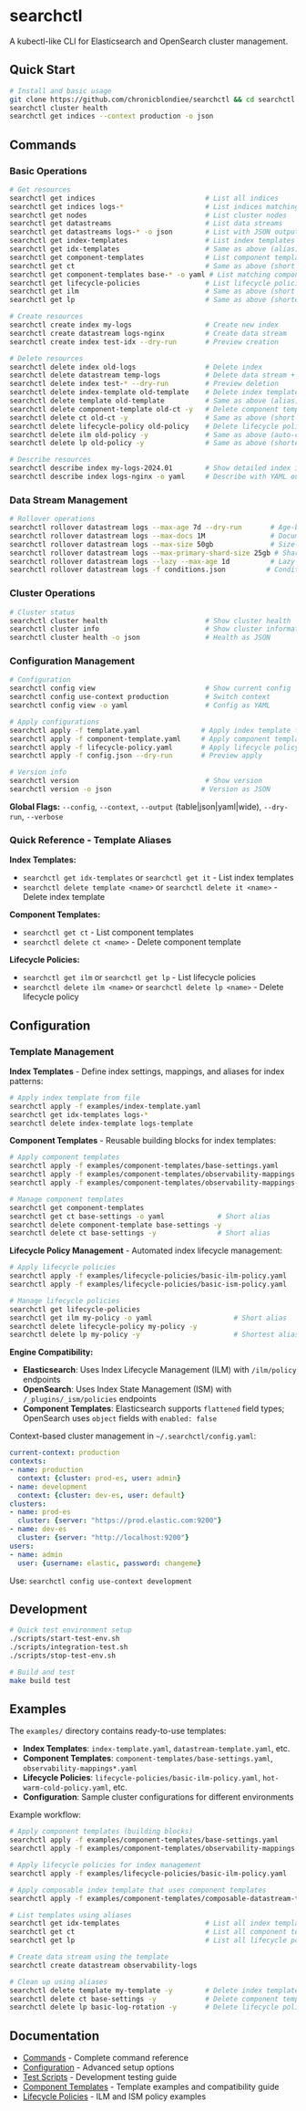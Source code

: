 # searchctl

A kubectl-like CLI for Elasticsearch and OpenSearch cluster management.

## Quick Start

```bash
# Install and basic usage
git clone https://github.com/chronicblondiee/searchctl && cd searchctl && make build
searchctl cluster health
searchctl get indices --context production -o json
```

## Commands

### Basic Operations
```bash
# Get resources
searchctl get indices                           # List all indices
searchctl get indices logs-*                    # List indices matching pattern
searchctl get nodes                             # List cluster nodes
searchctl get datastreams                       # List data streams
searchctl get datastreams logs-* -o json        # List with JSON output
searchctl get index-templates                   # List index templates
searchctl get idx-templates                     # Same as above (alias)
searchctl get component-templates               # List component templates  
searchctl get ct                                # Same as above (short alias)
searchctl get component-templates base-* -o yaml # List matching component templates
searchctl get lifecycle-policies                # List lifecycle policies (ILM/ISM)
searchctl get ilm                               # Same as above (short alias)
searchctl get lp                                # Same as above (shortest alias)

# Create resources  
searchctl create index my-logs                  # Create new index
searchctl create datastream logs-nginx          # Create data stream
searchctl create index test-idx --dry-run       # Preview creation

# Delete resources
searchctl delete index old-logs                 # Delete index
searchctl delete datastream temp-logs           # Delete data stream + backing indices
searchctl delete index test-* --dry-run         # Preview deletion
searchctl delete index-template old-template    # Delete index template
searchctl delete template old-template          # Same as above (alias)
searchctl delete component-template old-ct -y   # Delete component template (auto-confirm)  
searchctl delete ct old-ct -y                   # Same as above (short alias)
searchctl delete lifecycle-policy old-policy    # Delete lifecycle policy (ILM/ISM)
searchctl delete ilm old-policy -y              # Same as above (auto-confirm)
searchctl delete lp old-policy -y               # Same as above (shortest alias)

# Describe resources
searchctl describe index my-logs-2024.01        # Show detailed index info
searchctl describe index logs-nginx -o yaml     # Describe with YAML output
```

### Data Stream Management
```bash
# Rollover operations
searchctl rollover datastream logs --max-age 7d --dry-run       # Age-based rollover
searchctl rollover datastream logs --max-docs 1M                # Document count rollover
searchctl rollover datastream logs --max-size 50gb              # Size-based rollover
searchctl rollover datastream logs --max-primary-shard-size 25gb # Shard size rollover
searchctl rollover datastream logs --lazy --max-age 1d          # Lazy rollover
searchctl rollover datastream logs -f conditions.json          # Conditions from file
```

### Cluster Operations
```bash
# Cluster status
searchctl cluster health                        # Show cluster health
searchctl cluster info                          # Show cluster information
searchctl cluster health -o json                # Health as JSON
```

### Configuration Management
```bash
# Configuration
searchctl config view                           # Show current config
searchctl config use-context production         # Switch context
searchctl config view -o yaml                   # Config as YAML

# Apply configurations
searchctl apply -f template.yaml               # Apply index template from file
searchctl apply -f component-template.yaml     # Apply component template from file
searchctl apply -f lifecycle-policy.yaml       # Apply lifecycle policy from file
searchctl apply -f config.json --dry-run       # Preview apply

# Version info
searchctl version                               # Show version
searchctl version -o json                      # Version as JSON
```

**Global Flags:** `--config`, `--context`, `--output` (table|json|yaml|wide), `--dry-run`, `--verbose`

### Quick Reference - Template Aliases

**Index Templates:**
- `searchctl get idx-templates` or `searchctl get it` - List index templates
- `searchctl delete template <name>` or `searchctl delete it <name>` - Delete index template

**Component Templates:**
- `searchctl get ct` - List component templates  
- `searchctl delete ct <name>` - Delete component template

**Lifecycle Policies:**
- `searchctl get ilm` or `searchctl get lp` - List lifecycle policies
- `searchctl delete ilm <name>` or `searchctl delete lp <name>` - Delete lifecycle policy

## Configuration

### Template Management

**Index Templates** - Define index settings, mappings, and aliases for index patterns:
```bash
# Apply index template from file
searchctl apply -f examples/index-template.yaml
searchctl get idx-templates logs-*
searchctl delete index-template logs-template
```

**Component Templates** - Reusable building blocks for index templates:
```bash
# Apply component templates
searchctl apply -f examples/component-templates/base-settings.yaml
searchctl apply -f examples/component-templates/observability-mappings.yaml  # Elasticsearch
searchctl apply -f examples/component-templates/observability-mappings-opensearch.yaml  # OpenSearch

# Manage component templates
searchctl get component-templates
searchctl get ct base-settings -o yaml             # Short alias
searchctl delete component-template base-settings -y
searchctl delete ct base-settings -y               # Short alias
```

**Lifecycle Policy Management** - Automated index lifecycle management:
```bash
# Apply lifecycle policies  
searchctl apply -f examples/lifecycle-policies/basic-ilm-policy.yaml         # Elasticsearch ILM
searchctl apply -f examples/lifecycle-policies/basic-ism-policy.yaml         # OpenSearch ISM

# Manage lifecycle policies
searchctl get lifecycle-policies
searchctl get ilm my-policy -o yaml                    # Short alias
searchctl delete lifecycle-policy my-policy -y
searchctl delete lp my-policy -y                       # Shortest alias
```

**Engine Compatibility:**
- **Elasticsearch**: Uses Index Lifecycle Management (ILM) with `/ilm/policy` endpoints
- **OpenSearch**: Uses Index State Management (ISM) with `/_plugins/_ism/policies` endpoints  
- **Component Templates**: Elasticsearch supports `flattened` field types; OpenSearch uses `object` fields with `enabled: false`

Context-based cluster management in `~/.searchctl/config.yaml`:

```yaml
current-context: production
contexts:
- name: production
  context: {cluster: prod-es, user: admin}
- name: development  
  context: {cluster: dev-es, user: default}
clusters:
- name: prod-es
  cluster: {server: "https://prod.elastic.com:9200"}
- name: dev-es
  cluster: {server: "http://localhost:9200"}
users:
- name: admin
  user: {username: elastic, password: changeme}
```

Use: `searchctl config use-context development`

## Development

```bash
# Quick test environment setup
./scripts/start-test-env.sh
./scripts/integration-test.sh
./scripts/stop-test-env.sh

# Build and test
make build test
```

## Examples

The `examples/` directory contains ready-to-use templates:

- **Index Templates**: `index-template.yaml`, `datastream-template.yaml`, etc.
- **Component Templates**: `component-templates/base-settings.yaml`, `observability-mappings*.yaml`
- **Lifecycle Policies**: `lifecycle-policies/basic-ilm-policy.yaml`, `hot-warm-cold-policy.yaml`, etc.
- **Configuration**: Sample cluster configurations for different environments

Example workflow:
```bash
# Apply component templates (building blocks)
searchctl apply -f examples/component-templates/base-settings.yaml
searchctl apply -f examples/component-templates/observability-mappings.yaml

# Apply lifecycle policies for index management
searchctl apply -f examples/lifecycle-policies/basic-ilm-policy.yaml

# Apply composable index template that uses component templates
searchctl apply -f examples/component-templates/composable-datastream-template.yaml

# List templates using aliases
searchctl get idx-templates                     # List all index templates
searchctl get ct                                # List all component templates
searchctl get lp                                # List all lifecycle policies

# Create data stream using the template
searchctl create datastream observability-logs

# Clean up using aliases
searchctl delete template my-template -y        # Delete index template
searchctl delete ct base-settings -y            # Delete component template  
searchctl delete lp basic-log-rotation -y       # Delete lifecycle policy
```

## Documentation

- [Commands](docs/commands.md) - Complete command reference
- [Configuration](docs/configuration.md) - Advanced setup options  
- [Test Scripts](scripts/README.md) - Development testing guide
- [Component Templates](examples/component-templates/README.md) - Template examples and compatibility guide
- [Lifecycle Policies](examples/lifecycle-policies/README.md) - ILM and ISM policy examples
